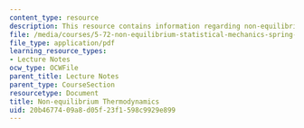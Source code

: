 ```yaml
---
content_type: resource
description: This resource contains information regarding non-equilibrium thermodynamics.
file: /media/courses/5-72-non-equilibrium-statistical-mechanics-spring-2012/20b4677409a8d05f23f1598c9929e899_MIT5_72S12_master2.pdf
file_type: application/pdf
learning_resource_types:
- Lecture Notes
ocw_type: OCWFile
parent_title: Lecture Notes
parent_type: CourseSection
resourcetype: Document
title: Non-equilibrium Thermodynamics
uid: 20b46774-09a8-d05f-23f1-598c9929e899
---
```

